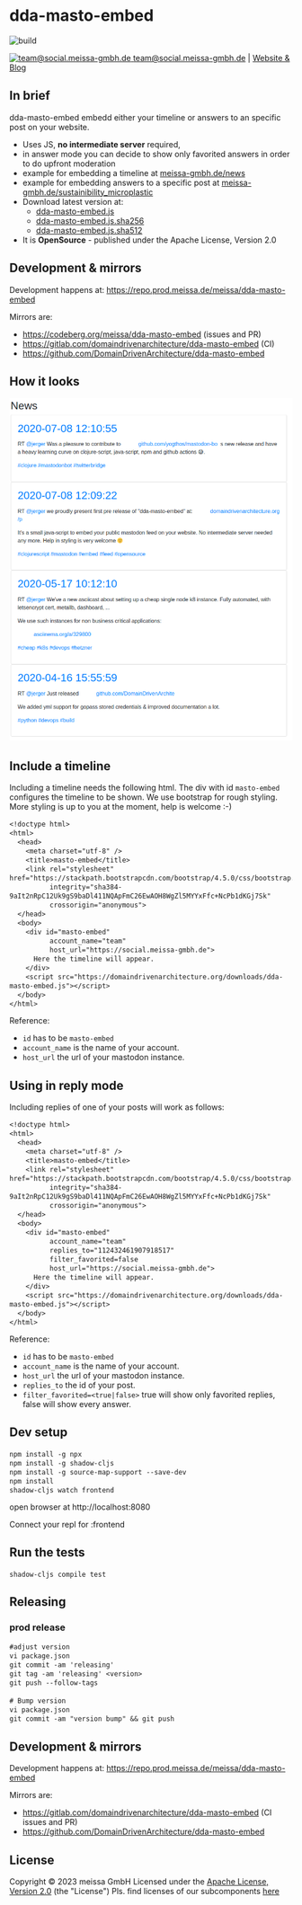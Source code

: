 # dda-masto-embed
![build](https://github.com/DomainDrivenArchitecture/dda-masto-embed/workflows/build-it/badge.svg)

[<img src="https://meissa-gmbh.de/img/community/Mastodon_Logotype.svg" width=20 alt="team@social.meissa-gmbh.de"> team@social.meissa-gmbh.de](https://social.meissa-gmbh.de/@team) | [Website & Blog](https://domaindrivenarchitecture.org)

## In brief

dda-masto-embed embedd either your timeline or answers to an specific post on your website.
* Uses JS, **no intermediate server** required,
* in answer mode you can decide to show only favorited answers in order to do upfront moderation
* example for embedding a timeline at [meissa-gmbh.de/news](https://meissa-gmbh.de/pages/news/)
* example for embedding answers to a specific post at [meissa-gmbh.de/sustainibility_microplastic](https://meissa-gmbh.de/pages/about_meissa/gemeinwohl/sustainability_microplastic/)
* Download latest version at:
  * [dda-masto-embed.js](https://domaindrivenarchitecture.org/downloads/dda-masto-embed.js)
  * [dda-masto-embed.js.sha256](https://domaindrivenarchitecture.org/downloads/dda-masto-embed.js.sha256)
  * [dda-masto-embed.js.sha512](https://domaindrivenarchitecture.org/downloads/dda-masto-embed.js.sha512)
* It is **OpenSource** - published under the Apache License, Version 2.0

## Development & mirrors
Development happens at: https://repo.prod.meissa.de/meissa/dda-masto-embed

Mirrors are: 
* https://codeberg.org/meissa/dda-masto-embed (issues and PR)
* https://gitlab.com/domaindrivenarchitecture/dda-masto-embed (CI)
* https://github.com/DomainDrivenArchitecture/dda-masto-embed

## How it looks
![masto-embed-example.png](doc/masto-embed-example.png)

## Include a timeline

Including a timeline needs the following html. The div with id `masto-embed` configures the timeline to be shown.
We use bootstrap for rough styling. More styling is up to you at the moment, help is welcome :-)

```
<!doctype html>
<html>
  <head>
    <meta charset="utf-8" />
    <title>masto-embed</title>
    <link rel="stylesheet" href="https://stackpath.bootstrapcdn.com/bootstrap/4.5.0/css/bootstrap.min.css" 
          integrity="sha384-9aIt2nRpC12Uk9gS9baDl411NQApFmC26EwAOH8WgZl5MYYxFfc+NcPb1dKGj7Sk" 
          crossorigin="anonymous">
  </head>
  <body>
    <div id="masto-embed" 
          account_name="team"
          host_url="https://social.meissa-gmbh.de">
      Here the timeline will appear.
    </div>
    <script src="https://domaindrivenarchitecture.org/downloads/dda-masto-embed.js"></script>
  </body>
</html>
```

Reference:
* `id` has to be `masto-embed`
* `account_name` is the name of your account.
* `host_url` the url of your mastodon instance.


## Using in reply mode

Including replies of one of your posts will work as follows:

```
<!doctype html>
<html>
  <head>
    <meta charset="utf-8" />
    <title>masto-embed</title>
    <link rel="stylesheet" href="https://stackpath.bootstrapcdn.com/bootstrap/4.5.0/css/bootstrap.min.css" 
          integrity="sha384-9aIt2nRpC12Uk9gS9baDl411NQApFmC26EwAOH8WgZl5MYYxFfc+NcPb1dKGj7Sk" 
          crossorigin="anonymous">
  </head>
  <body>
    <div id="masto-embed" 
          account_name="team"
          replies_to="112432461907918517"
          filter_favorited=false
          host_url="https://social.meissa-gmbh.de">
      Here the timeline will appear.
    </div>
    <script src="https://domaindrivenarchitecture.org/downloads/dda-masto-embed.js"></script>
  </body>
</html>
```
Reference:
* `id` has to be `masto-embed`
* `account_name` is the name of your account.
* `host_url` the url of your mastodon instance.
* `replies_to` the id of your post.
* `filter_favorited=<true|false>` true will show only favorited replies, false will show every answer.


## Dev setup

```
npm install -g npx
npm install -g shadow-cljs
npm install -g source-map-support --save-dev
npm install
shadow-cljs watch frontend
```

open browser at http://localhost:8080

Connect your repl for :frontend


## Run the tests

```
shadow-cljs compile test
```

## Releasing
### prod release
```
#adjust version
vi package.json
git commit -am 'releasing'
git tag -am 'releasing' <version>
git push --follow-tags

# Bump version
vi package.json
git commit -am "version bump" && git push
```

## Development & mirrors
Development happens at: https://repo.prod.meissa.de/meissa/dda-masto-embed

Mirrors are:
* https://gitlab.com/domaindrivenarchitecture/dda-masto-embed (CI issues and PR)
* https://github.com/DomainDrivenArchitecture/dda-masto-embed

## License

Copyright © 2023 meissa GmbH
Licensed under the [Apache License, Version 2.0](LICENSE) (the "License")
Pls. find licenses of our subcomponents [here](doc/SUBCOMPONENT_LICENSE)
